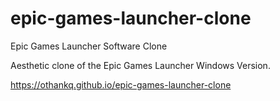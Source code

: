 # epic-games-launcher-clone
Epic Games Launcher Software Clone

Aesthetic clone of the Epic Games Launcher Windows Version.

https://othankq.github.io/epic-games-launcher-clone
